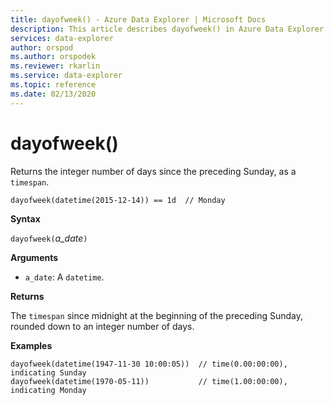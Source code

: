 ```yaml
---
title: dayofweek() - Azure Data Explorer | Microsoft Docs
description: This article describes dayofweek() in Azure Data Explorer.
services: data-explorer
author: orspod
ms.author: orspodek
ms.reviewer: rkarlin
ms.service: data-explorer
ms.topic: reference
ms.date: 02/13/2020
---
```

# dayofweek()

Returns the integer number of days since the preceding Sunday, as a `timespan`.

```kusto
dayofweek(datetime(2015-12-14)) == 1d  // Monday
```

**Syntax**

`dayofweek(`*a_date*`)`

**Arguments**

* `a_date`: A `datetime`.

**Returns**

The `timespan` since midnight at the beginning of the preceding Sunday, rounded down to an integer number of days.

**Examples**

```kusto
dayofweek(datetime(1947-11-30 10:00:05))  // time(0.00:00:00), indicating Sunday
dayofweek(datetime(1970-05-11))           // time(1.00:00:00), indicating Monday
```
